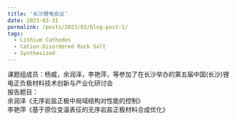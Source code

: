 ```yaml
---
title: '长沙锂电会议'
date: 2023-03-31
permalink: /posts/2023/03/blog-post-1/
tags:
  - Lithium Cathodes
  - Cation-Disordered Rock Salt
  - Synthesized
---
```


课题组成员：杨威，余润泽，李艳萍，等参加了在长沙举办的第五届中国(长沙)锂电正负极材料技术创新与产业化研讨会<br>
报告题目：<br>
余润泽《无序岩盐正极中局域结构对性能的控制》<br>
李艳萍《基于原位变温表征的无序岩盐正极材料合成优化》<br>


